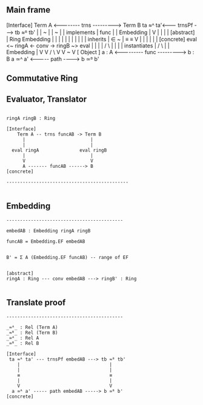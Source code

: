 
## Main frame

[Interface]             Term A <-------- trns ---------> Term B    ta ≈ᴬ ta'<--- trnsPf ---> tb ≈ᴮ tb'
    |                     |               ~                |          |            ~            |
    | implements          |              func              |          |         Embedding       |
    V                     |                                |          |                         |
[abstract]                |     Ring   Embedding           |          |                         |
    |                     |       |        |               |          |                         |
    | inherits            |       ∈        ~               |          ≡                         ≡
    V                     |       |        |               |          |                         |
[concrete]              eval <~ ringA <- conv -> ringB ~> eval        |                         |
    |                     |    /                      \    |          |                         |
    | instantiates        |   /                        \   |          |        Embedding        |
    V                     V  /                          \  V          V            ~            V
[ Object ]              a : A <--------- func ---------> b : B     a ≃ᴬ a' <----- path ----> b ≃ᴮ b'


## Commutative Ring




## Evaluator, Translator 

```block

ringA ringB : Ring

[Interface]
    Term A -- trns funcAB -> Term B
      |                        |
      |                        |
  eval ringA               eval ringB
      |                        |
      V                        V
      A ------- funcAB ------> B
[concrete]

---------------------------------------------


```

## Embedding

```block
-------------------------------------------

embedAB : Embedding ringA ringB

funcAB = Embedding.EF embedAB


B' = Σ A (Embedding.EF funcAB) -- range of EF


[abstract]   
ringA : Ring --- conv embedAB ---> ringB' : Ring


```
## Translate proof

```block
-------------------------------------------

_≈ᴬ_ : Rel (Term A)
_≈ᴮ_ : Rel (Term B)
_≃ᴬ_ : Rel A
_≃ᴮ_ : Rel B

[Interface]
 ta ≈ᴬ ta' --- trnsPf embedAB ---> tb ≈ᴮ tb'
    |                                 | 
    |                                 |
    ≡                                 ≡
    |                                 |
    V                                 V
  a ≃ᴬ a' ----- path embedAB -----> b ≃ᴮ b'
[concrete]



```